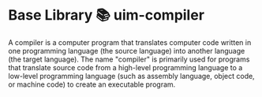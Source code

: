 # Base Library 📚 uim-compiler

A compiler is a computer program that translates computer code written in one programming language (the source language) into another language (the target language).
 The name "compiler" is primarily used for programs that translate source code from a high-level programming language to a low-level programming language (such as assembly language, object code, or machine code) to create an executable program.
